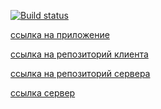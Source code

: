 [![Build status](https://ci.appveyor.com/api/projects/status/xhnmbox2b4656f1u?svg=true)](https://ci.appveyor.com/project/Yushkevich-A-A/polling)

[ссылка на приложение](https://yushkevich-a-a.github.io/Polling/)

[ссылка на репозиторий клиента](https://github.com/Yushkevich-A-A/Polling)

[ссылка на репозиторий сервера](https://github.com/Yushkevich-A-A/Polling_server)

[ссылка сервер](https://yushkevich-polling.herokuapp.com/)